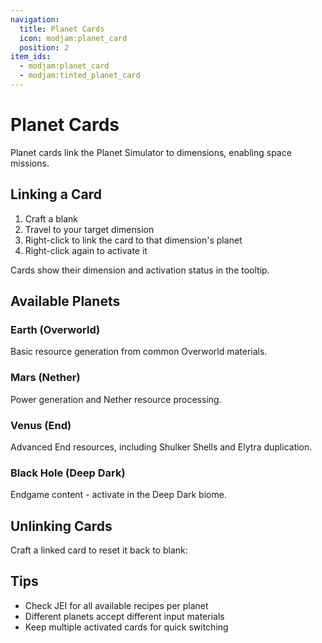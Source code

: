 ```yaml
---
navigation:
  title: Planet Cards
  icon: modjam:planet_card
  position: 2
item_ids:
  - modjam:planet_card
  - modjam:tinted_planet_card
---
```


# Planet Cards

Planet cards link the Planet Simulator to dimensions, enabling space missions.

## Linking a Card

1. Craft a blank <ItemLink id="modjam:planet_card" />
2. Travel to your target dimension
3. Right-click to link the card to that dimension's planet
4. Right-click again to activate it

Cards show their dimension and activation status in the tooltip.

## Available Planets

### Earth (Overworld)

<ItemImage id="modjam:planet_card" components="modjam:planet={planet_type:{texture:'minecraft:item/planet_card/planets/overworld',dimension:'minecraft:overworld'},activated:true}" />

Basic resource generation from common Overworld materials.

### Mars (Nether)

<ItemImage id="modjam:planet_card" components="modjam:planet={planet_type:{texture:'minecraft:item/planet_card/planets/the_nether',dimension:'minecraft:the_nether'},activated:true}" />

Power generation and Nether resource processing.

### Venus (End)

Advanced End resources, including Shulker Shells and Elytra duplication.

### Black Hole (Deep Dark)

Endgame content - activate in the Deep Dark biome.

## Unlinking Cards

Craft a linked card to reset it back to blank:

<Recipe id="modjam:unlink_planet_card" />

## Tips

- Check JEI for all available recipes per planet
- Different planets accept different input materials
- Keep multiple activated cards for quick switching
